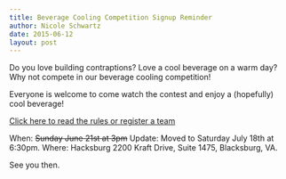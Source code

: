 ```yaml
---
title: Beverage Cooling Competition Signup Reminder
author: Nicole Schwartz
date: 2015-06-12
layout: post
---
```


Do you love building contraptions? Love a cool beverage on a warm day?
Why not compete in our beverage cooling competition!

Everyone is welcome to come watch the contest and enjoy a (hopefully) cool beverage!

[Click here to read the rules or register a team](http://wiki.hacksburg.org/events:2015:beverage_cooling_competition)

When: ~~Sunday June 21st at 3pm~~ Update: Moved to Saturday July 18th at 6:30pm.
Where: Hacksburg 2200 Kraft Drive, Suite 1475, Blacksburg, VA. 

See you then.
